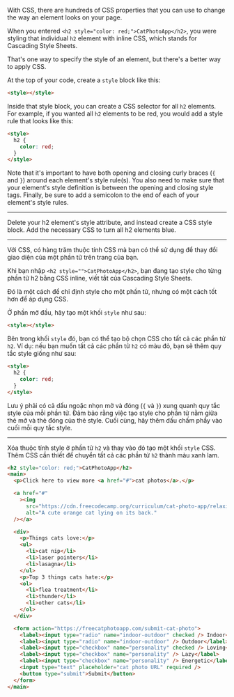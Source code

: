 With CSS, there are hundreds of CSS properties that you can use to change the way an element looks on your page.

When you entered `<h2 style="color: red;">CatPhotoApp</h2>`, you were styling that individual `h2` element with inline CSS, which stands for Cascading Style Sheets.

That's one way to specify the style of an element, but there's a better way to apply CSS.

At the top of your code, create a `style` block like this:

```html
<style></style>
```

Inside that style block, you can create a CSS selector for all `h2` elements. For example, if you wanted all `h2` elements to be red, you would add a style rule that looks like this:

```html
<style>
  h2 {
    color: red;
  }
</style>
```

Note that it's important to have both opening and closing curly braces (`{` and `}`) around each element's style rule(s). You also need to make sure that your element's style definition is between the opening and closing style tags. Finally, be sure to add a semicolon to the end of each of your element's style rules.

---

Delete your h2 element's style attribute, and instead create a CSS style block. Add the necessary CSS to turn all h2 elements blue.

---

Với CSS, có hàng trăm thuộc tính CSS mà bạn có thể sử dụng để thay đổi giao diện của một phần tử trên trang của bạn.

Khi bạn nhập `<h2 style="">CatPhotoApp</h2>`, bạn đang tạo style cho từng phần tử h2 bằng CSS inline, viết tắt của Cascading Style Sheets.

Đó là một cách để chỉ định style cho một phần tử, nhưng có một cách tốt hơn để áp dụng CSS.

Ở phần mở đầu, hãy tạo một khối `style` như sau:

```html
<style></style>
```

Bên trong khối `style` đó, bạn có thể tạo bộ chọn CSS cho tất cả các phần tử `h2`. Ví dụ: nếu bạn muốn tất cả các phần tử `h2` có màu đỏ, bạn sẽ thêm quy tắc style giống như sau:

```html
<style>
  h2 {
    color: red;
  }
</style>
```

Lưu ý phải có cả dấu ngoặc nhọn mở và đóng (`{` và `}`) xung quanh quy tắc style của mỗi phần tử. Đảm bảo rằng việc tạo style cho phần tử nằm giữa thẻ mở và thẻ đóng của thẻ style. Cuối cùng, hãy thêm dấu chấm phẩy vào cuối mỗi quy tắc style.

---

Xóa thuộc tính style ở phần tử `h2` và thay vào đó tạo một khối `style` CSS. Thêm CSS cần thiết để chuyển tất cả các phần tử `h2` thành màu xanh lam.

```html
<h2 style="color: red;">CatPhotoApp</h2>
<main>
  <p>Click here to view more <a href="#">cat photos</a>.</p>

  <a href="#"
    ><img
      src="https://cdn.freecodecamp.org/curriculum/cat-photo-app/relaxing-cat.jpg"
      alt="A cute orange cat lying on its back."
  /></a>

  <div>
    <p>Things cats love:</p>
    <ul>
      <li>cat nip</li>
      <li>laser pointers</li>
      <li>lasagna</li>
    </ul>
    <p>Top 3 things cats hate:</p>
    <ol>
      <li>flea treatment</li>
      <li>thunder</li>
      <li>other cats</li>
    </ol>
  </div>

  <form action="https://freecatphotoapp.com/submit-cat-photo">
    <label><input type="radio" name="indoor-outdoor" checked /> Indoor</label>
    <label><input type="radio" name="indoor-outdoor" /> Outdoor</label><br />
    <label><input type="checkbox" name="personality" checked /> Loving</label>
    <label><input type="checkbox" name="personality" /> Lazy</label>
    <label><input type="checkbox" name="personality" /> Energetic</label><br />
    <input type="text" placeholder="cat photo URL" required />
    <button type="submit">Submit</button>
  </form>
</main>
```
